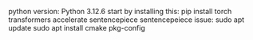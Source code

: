 python version: Python 3.12.6
start by installing this: pip install torch transformers accelerate sentencepiece
sentencepeiece issue: sudo apt update
                      sudo apt install cmake pkg-config